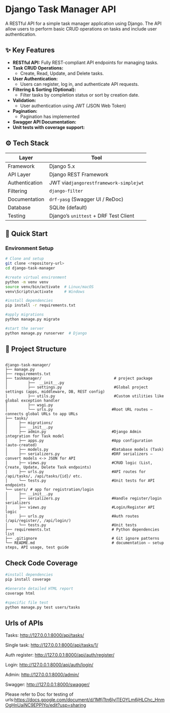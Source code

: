 # Django Task Manager API

A RESTful API for a simple task manager application using Django. The API allow users to perform basic CRUD operations on tasks and include user authentication.

## ✨ Key Features


- **RESTful API:** Fully REST-compliant API endpoints for managing tasks.
- **Task CRUD Operations:** 
  - Create, Read, Update, and Delete tasks.
- **User Authentication:** 
  - Users can register, log in, and authenticate API requests.
- **Filtering & Sorting (Optional):** 
  - Filter tasks by completion status or sort by creation date.
- **Validation:** 
  - User authentication using JWT (JSON Web Token)
- **Pagination:** 
  - Pagination has implemented
- **Swagger API Documentation:** 
- **Unit tests with coverage support:** 

## ⚙️ Tech Stack

| Layer | Tool |
|-------|------|
| Framework | Django 5.x |
| API Layer | Django REST Framework |
| Authentication | JWT via`djangorestframework-simplejwt` |
| Filtering | `django-filter` |
| Documentation | `drf-yasg` (Swagger UI / ReDoc) |
| Database | SQLite (default) |
| Testing | Django’s `unittest` + DRF Test Client |

## 🚀 Quick Start

### Environment Setup

```bash
# Clone and setup
git clone <repository-url>
cd django-task-manager

#create virtual environment
python -m venv venv
source venv/bin/activate  # Linux/macOS
venv\Scripts\activate     # Windows

#install dependencies
pip install -r requirements.txt

#apply migrations
python manage.py migrate

#start the server
python manage.py runserver  # Django


```

## 📁 Project Structure

```text

django-task-manager/
├── manage.py
├── requirements.txt
├── taskmanager/                                # project package 
│         ├──  __init__.py
│         ├── settings.py                       #Global project settings (apps, middleware, DB, REST config)
│         ├── utils.py                          #Custom utilities like global exception handler
│         ├── wsgi.py 
│         └── urls.py                          #Root URL routes — connects global URLs to app URLs
├── tasks/ 
│     ├── migrations/
│     ├── __init__.py
│     ├── admin.py                             #Django Admin integration for Task model
│     ├── apps.py                              #App configuration (auto-created)
│     ├── models.py                            #Database models (Task) 
│     ├── serializers.py                       #DRF serializers — convert models <-> JSON for API
│     ├── views.py                             #CRUD logic (List, Create, Update, Delete Task endpoints)
│     ├── urls.py                              #API routes for /api/tasks/, /api/tasks/{id}/ etc.
│     └── tests.py                             #Unit tests for API endpoints
└── users/ # app for registration/login
│     ├── __init__.py
│     ├── serializers.py                       #Handle register/login serializers
│     ├── views.py                             #Login/Register API logic
│     ├── urls.py                              #Auth routes (/api/register/, /api/login/)
│     └── tests.py                             #Unit tests
├── requirements.txt                           # Python dependencies list
├── .gitignore                                 # Git ignore patterns
└── README.md                                  # documentation — setup steps, API usage, test guide

```
## Check Code Coverage 

```bash
#install dependencies
pip install coverage

#Generate detailed HTML report
coverage html

#specific file test
python manage.py test users/tasks


```
## Urls of APIs

Tasks: http://127.0.0.1:8000/api/tasks/

Single task: http://127.0.0.1:8000/api/tasks/1/

Auth register: http://127.0.0.1:8000/api/auth/register/

Login: http://127.0.0.1:8000/api/auth/login/

Admin: http://127.0.0.1:8000/admin/

Swagger: http://127.0.0.1:8000/swagger/

Please refer to Doc for testing of urls:https://docs.google.com/document/d/1MfjTtn6lylTEOYLm6jHLChc_HnmOgHnUaiNC9EPPlYo/edit?usp=sharing

